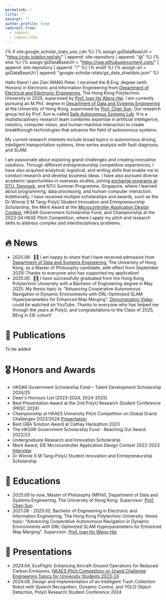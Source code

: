 ```yaml
---
permalink: /
title: ""
excerpt: ""
author_profile: true
redirect_from: 
  - /about/
  - /about.html
---
```


{% if site.google_scholar_stats_use_cdn %}
{% assign gsDataBaseUrl = "https://cdn.jsdelivr.net/gh/" | append: site.repository | append: "@" %}
{% else %}
{% assign gsDataBaseUrl = "https://raw.githubusercontent.com/" | append: site.repository | append: "/" %}
{% endif %}
{% assign url = gsDataBaseUrl | append: "google-scholar-stats/gs_data_shieldsio.json" %}

<span class='anchor' id='about-me'></span>

Hello there! I am Zian WANG Peter. I received the B.Eng. degree (with Honors) in Electronic and Information Engineering from [Department of Electrical and Electronic Engineering](https://www.polyu.edu.hk/eee/?sc_lang=en), The Hong Kong Polytechnic University in 2025, supervised by [Prof. Ivan Ho Wang-Hei](https://www.polyu.edu.hk/eee/people/academic-staff-and-teaching-staff/dr-ho-ivan/). I am currently pursuing an M.Phil. degree in [Department of Data and Systems Engineering](https://www.dase.hku.hk/) at the University of Hong Kong, supervised by [Prof. Chen Sun](https://chensunmac.github.io/). Our research group led by Prof. Sun is called [Safe Autonomous Systems Lab](https://hku-sas.hku.hk/). It is a multidisciplinary research team combines expertise in artificial intelligence, robotics, computer vision, and human-machine interaction to create breakthrough technologies that advance the field of autonomous systems. 

My current research interests include broad topics in autonomous driving, intelligent transportation systems, time-series analysis with fault diagnosis, and SLAM.

I am passionate about exploring grand challenges and creating innovative solutions. Through different entrepreneurship competition experiences, I have also acquired analytical, logistical, and writing skills that enable me to conduct research and develop business ideas. I have also pursued diverse academic opportunities in overseas studies, joining [exchange programs at DTU, Denmark](https://youtu.be/B7oA12MpVZc?si=FvIFWEdXofnySJdp), and NTU Summer Programme, Singapore, where I learned about programming, data processing, and human-computer interaction. Additionally, I have received multiple scholarships and awards, such as the Dr Winnie S M Tang-PolyU Student Innovation and Entrepreneurship Scholarship, the Merit Award at the [Microcontroller Application Design Contest](https://www.eie.polyu.edu.hk/event/madc2022-23/), HKSAR Government Scholarship Fund, and Championship at the 2023-24 HKAE Pitch Competition, where I apply my pitch and research skills to address complex and interdisciplinary problems.

# 🔥 News
- *2025.06*: &nbsp;🎉🎉 I am happy to share that I have received admission from [Department of Data and Systems Engineering](https://www.dase.hku.hk/), The University of Hong Kong, as a Master of Philosophy candidate, with effect from September 2025! Thanks to everyone who has supported my application!
- *2025.05*: &nbsp;🎉🎉 I have successfully graduated from the Hong Kong Polytechnic University with a Bachelor of Engineering degree in May 2025. My thesis topic is: "Advancing Cooperative Autonomous Navigation in Dynamic Environments with DRL-Optimized SLAM Hyperparameters for Enhanced Map Merging". [Demonstration Video](https://youtu.be/Ie8hh0jGMl4?si=XHm50lMw56GifTHv) could be watched on YouTube. Thanks to everyone who has helped me through the years at PolyU, and congratulations to the Class of 2025, BEng in EIE cohort!

# 📝 Publications

To be added

# 🎖 Honors and Awards
- HKSAR Government Scholarship Fund – Talent Development Scholarship 2024/25
- Dean's Honours List (2023-2024, 2024-2025)
- Best Presentation Award at the 2nd PolyU Research Student Conference (PRSC 2024)
- Championship at HKAES University Pitch Competition on Global Grand Challenges 2023/2024 [Presentation](https://youtu.be/DYg3fTBqf4k?si=eRdQMjBGE5m_t1El)
- Best GBA Solution Award at Cathay Hackathon 2023
- The HKSAR Government Scholarship Fund - Reaching Out Award 2022/23
- Undergraduate Research and Innovation Scholarship
- Merit Award, EIE Microcontroller Application Design Contest 2022-2023 [Interview](https://youtu.be/A_ULsiMEHNg?si=wbyhg5ZbedgI3tPD)
- Dr Winnie S M Tang-PolyU Student Innovation and Entrepreneurship Scholarship

# 📖 Educations
- *2025.09 to now*, Master of Philosophy (MPhil), Department of Data and Systems Engineering, The University of Hong Kong. Supervisor: [Prof. Chen Sun](https://chensunmac.github.io/)
- *2021.08 - 2025.05*, Bachelor of Engineering in Electronic and Information Engineering, The Hong Kong Polytechnic University. thesis topic: "Advancing Cooperative Autonomous Navigation in Dynamic Environments with DRL-Optimized SLAM Hyperparameters for Enhanced Map Merging". Supervisor: [Prof. Ivan Ho Wang-Hei](https://www.polyu.edu.hk/eee/people/academic-staff-and-teaching-staff/dr-ho-ivan/)

# 💬 Presentations
- *2024.04*, EcoFlight: Enhancing Aircraft Ground Operations for Reduced Carbon Emissions, [HKAES Pitch Competition on Grand Challenge
Engineering Topics for University Students 2023-24 ](https://pitchcomp.hkae.hk/en/competingteams.asp#accordionCompetingTeams)
- *2024.08*, Design and Implementation of an Intelligent Trash Collection Robot with Speech Recognition, Dynamic Control, and YOLO Object Detection, PolyU Research Student Conference 2024
